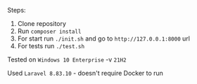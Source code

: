 Steps:

1. Clone repository
2. Run `composer install`
3. For start run `./init.sh` and go to `http://127.0.0.1:8000` url
4. For tests run `./test.sh`

Tested on `Windows 10 Enterprise` -v `21H2`

Used `Laravel 8.83.10` - doesn't require Docker to run
